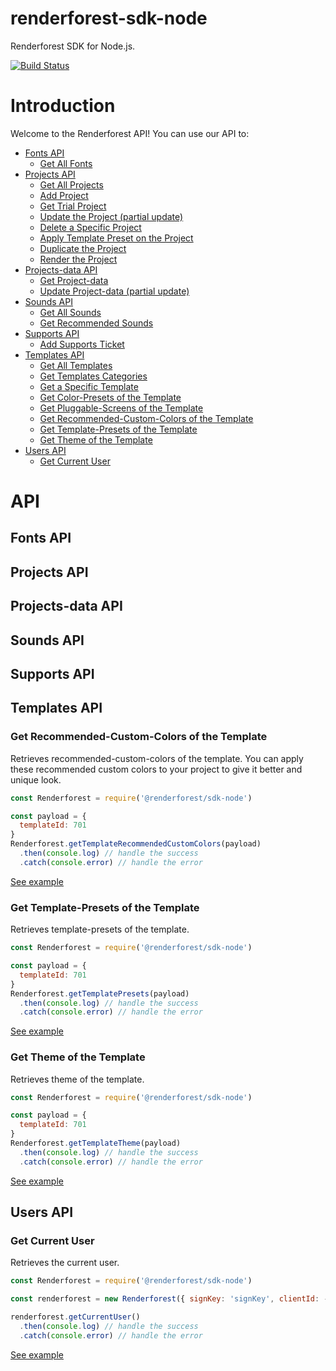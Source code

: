 # renderforest-sdk-node
Renderforest SDK for Node.js.

[![Build Status](https://travis-ci.org/renderforest/renderforest-sdk-node.svg?branch=master)](https://travis-ci.org/renderforest/renderforest-sdk-node)


# Introduction

Welcome to the Renderforest API! You can use our API to:

* [Fonts API](#fonts-api)
  - [Get All Fonts]()
* [Projects API](#projects-api)
  - [Get All Projects]()
  - [Add Project]()
  - [Get Trial Project]()
  - [Update the Project (partial update)]()
  - [Delete a Specific Project]()
  - [Apply Template Preset on the Project]()
  - [Duplicate the Project]()
  - [Render the Project]()
* [Projects-data API](#projects-data-api)
  - [Get Project-data]()
  - [Update Project-data (partial update)]()
* [Sounds API](#sounds-api)
  - [Get All Sounds]()
  - [Get Recommended Sounds]()
* [Supports API](#supports-api)
  - [Add Supports Ticket]()
* [Templates API](#templates-api)
  - [Get All Templates]()
  - [Get Templates Categories]()
  - [Get a Specific Template]()
  - [Get Color-Presets of the Template]()
  - [Get Pluggable-Screens of the Template]()
  - [Get Recommended-Custom-Colors of the Template](#get-recommended-custom-colors-of-the-template)
  - [Get Template-Presets of the Template](#get-template-presets-of-the-template)
  - [Get Theme of the Template](#get-theme-of-the-template)
* [Users API](#users-api)
  - [Get Current User](#get-current-user)
 
 
# API

## Fonts API

## Projects API

## Projects-data API

## Sounds API

## Supports API

## Templates API

### Get Recommended-Custom-Colors of the Template

Retrieves recommended-custom-colors of the template.
You can apply these recommended custom colors to your project to give it better and unique look.
```js
const Renderforest = require('@renderforest/sdk-node')

const payload = {
  templateId: 701
}
Renderforest.getTemplateRecommendedCustomColors(payload)
  .then(console.log) // handle the success
  .catch(console.error) // handle the error
```
[See example](https://github.com/renderforest/renderforest-sdk-node/blob/master/examples/templates/get-template-recommended-custom-colors.js)

### Get Template-Presets of the Template

Retrieves template-presets of the template.
```js
const Renderforest = require('@renderforest/sdk-node')

const payload = {
  templateId: 701
}
Renderforest.getTemplatePresets(payload)
  .then(console.log) // handle the success
  .catch(console.error) // handle the error
```
[See example](https://github.com/renderforest/renderforest-sdk-node/blob/master/examples/templates/get-template-presets.js)

### Get Theme of the Template

Retrieves theme of the template.
```js
const Renderforest = require('@renderforest/sdk-node')

const payload = {
  templateId: 701
}
Renderforest.getTemplateTheme(payload)
  .then(console.log) // handle the success
  .catch(console.error) // handle the error
```
[See example](https://github.com/renderforest/renderforest-sdk-node/blob/master/examples/templates/get-template-theme.js)


## Users API

### Get Current User

Retrieves the current user.
```js
const Renderforest = require('@renderforest/sdk-node')

const renderforest = new Renderforest({ signKey: 'signKey', clientId: -1 })

renderforest.getCurrentUser()
  .then(console.log) // handle the success
  .catch(console.error) // handle the error
```
[See example](https://github.com/renderforest/renderforest-sdk-node/blob/master/examples/users/get-current-user.js)
